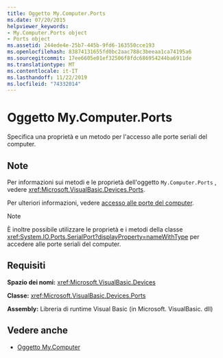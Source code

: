 ```yaml
---
title: Oggetto My.Computer.Ports
ms.date: 07/20/2015
helpviewer_keywords:
- My.Computer.Ports object
- Ports object
ms.assetid: 244ede4e-25b7-445b-9fd6-163550cce193
ms.openlocfilehash: 83874131655fd0bc2aac788c3beeaa1ca74195a6
ms.sourcegitcommit: 17ee6605e01ef32506f8fdc686954244ba6911de
ms.translationtype: MT
ms.contentlocale: it-IT
ms.lasthandoff: 11/22/2019
ms.locfileid: "74332014"
---
```

# <a name="mycomputerports-object"></a>Oggetto My.Computer.Ports
Specifica una proprietà e un metodo per l'accesso alle porte seriali del computer.  
  
## <a name="remarks"></a>Note  
 Per informazioni sui metodi e le proprietà dell'oggetto `My.Computer.Ports` , vedere <xref:Microsoft.VisualBasic.Devices.Ports>.  
  
 Per ulteriori informazioni, vedere [accesso alle porte del computer](../../../visual-basic/developing-apps/programming/computer-resources/accessing-the-computer-s-ports.md).  
  
> [!NOTE]
> È inoltre possibile utilizzare le proprietà e i metodi della classe <xref:System.IO.Ports.SerialPort?displayProperty=nameWithType> per accedere alle porte seriali del computer.  
  
## <a name="requirements"></a>Requisiti  
 **Spazio dei nomi:** <xref:Microsoft.VisualBasic.Devices>  
  
 **Classe:** <xref:Microsoft.VisualBasic.Devices.Ports>  
  
 **Assembly:** Libreria di runtime Visual Basic (in Microsoft. VisualBasic. dll)  
  
## <a name="see-also"></a>Vedere anche

- [Oggetto My.Computer](../../../visual-basic/language-reference/objects/my-computer-object.md)
